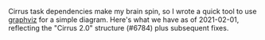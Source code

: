 Cirrus task dependencies make my brain spin, so I wrote a quick tool to use [graphviz](https://graphviz.org/) for a simple diagram. Here's what we have as of 2021-02-01, reflecting the "Cirrus 2.0" structure (#6784) plus subsequent fixes.

<object type="image/svg+xml" data="cirrus-map.svg" style="width: 90vw; min-width: 500px;">
</object>
